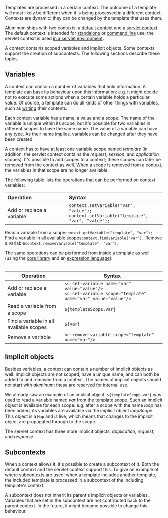 Templates are processed in a certain context. The outcome of a template will most likely be different when it is being processed in a different context. Contexts are dynamic: they can be changed by the template that uses them.

Aluminum ships with two contexts: a [default context](http://docs.aluminumproject.googlecode.com/hg/api/com/googlecode/aluminumproject/context/DefaultContext.html) and a [servlet context](http://docs.aluminumproject.googlecode.com/hg/api/com/googlecode/aluminumproject/servlet/context/ServletContext.html). The default context is intended for [standalone](Embedding.md) or [command line](CLI.md) use; the servlet context is used [in a servlet environment](Web.md).

A context contains scoped variables and implicit objects. Some contexts support the creation of subcontexts. The following sections describe these topics.

## Variables ##

A context can contain a number of variables that hold information. A template can base its behaviour upon this information: e.g. it might decide not to execute some actions when a certain variable holds a particular value. Of course, a template can do all kinds of other things with variables, such as [writing](Writers.md) their contents.

Each context variable has a name, a value and a scope. The name of the variable is unique within its scope, but it's possible for two variables in different scopes to have the same name. The value of a variable can have any type. As their name implies, variables can be changed after they have been created.

A context has to have at least one variable scope named _template_ (in addition, the servlet context contains the _request_, _session_, and _application_ scopes). It's possible to add scopes to a context; these scopes can later be removed from the context as well. When a scope is removed from a context, the variables in that scope are no longer available.

The following table lists the operations that can be performed on context variables:

|Operation|Syntax|
|:--------|:-----|
|Add or replace a variable|`context.setVariable("var", "value");`<br><code>context.setVariable("template", "var", "value");</code>
<tr><td>Read a variable from a scope</td><td><code>context.getVariable("template", "var");</code></td></tr>
<tr><td>Find a variable in all available scopes</td><td><code>context.findVariable("var");</code></td></tr>
<tr><td>Remove a variable</td><td><code>context.removeVariable("template", "var");</code></td></tr></tbody></table>

The same operations can be performed from inside a template as well (using the <a href='CoreLibrary.md'>core library</a> and an <a href='Expressions.md'>expression language</a>):<br>
<br>
<table><thead><th>Operation</th><th>Syntax</th></thead><tbody>
<tr><td>Add or replace a variable</td><td><code>&lt;c:set-variable name="var" value="value"/&gt;</code><br><code>&lt;c:set-variable scope="template" name="var" value="value"/&gt;</code></td></tr>
<tr><td>Read a variable from a scope</td><td><code>${templateScope.var}</code></td></tr>
<tr><td>Find a variable in all available scopes</td><td><code>${var}</code></td></tr>
<tr><td>Remove a variable</td><td><code>&lt;c:remove-variable scope="template" name="var"/&gt;</code></td></tr></tbody></table>

## Implicit objects ##

Besides variables, a context can contain a number of implicit objects as well. Implicit objects are not scoped, have a unique name, and can both be added to and removed from a context. The names of implicit objects should not start with _aluminum_: these are reserved for internal use.

We already saw an example of an implicit object: `${templateScope.var}` was used to read a variable named _var_ from the template scope. Such an implicit object is available for each scope: e.g. after a scope with the name _loop_ has been added, its variables are available via the implicit object _loopScope_. This object is a `Map` and is live, which means that changes to the implicit object are propagated through to the scope.

The servlet context has three more implicit objects: _application_, _request_, and _response_.

## Subcontexts ##

When a context allows it, it's possible to create a subcontext of it. Both the default context and the servlet context support this. To give an example of where subcontexts are used: when a template includes another template, the included template is processed in a subcontext of the including template's context.

A subcontext does not inherit its parent's implicit objects or variables. Variables that are set in the subcontext are not contributed back to the parent context. In the future, it might become possible to change this behaviour.